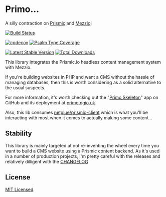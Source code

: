 # Primo…

A silly contraction on [Prismic](https://prismic.io) and [Mezzio](https://docs.mezzio.dev)!

[![Build Status](https://github.com/netglue/primo/workflows/Continuous%20Integration/badge.svg)](https://github.com/netglue/primo/actions?query=workflow%3A"Continuous+Integration")

[![codecov](https://codecov.io/gh/netglue/primo/branch/main/graph/badge.svg)](https://codecov.io/gh/netglue/primo)
[![Psalm Type Coverage](https://shepherd.dev/github/netglue/primo/coverage.svg)](https://shepherd.dev/github/netglue/primo)

[![Latest Stable Version](https://poser.pugx.org/netglue/primo/v/stable)](https://packagist.org/packages/netglue/primo)
[![Total Downloads](https://poser.pugx.org/netglue/primo/downloads)](https://packagist.org/packages/netglue/primo)


This library integrates the Prismic.io headless content management system with Mezzio.

If you're building websites in PHP and want a CMS without the hassle of managing databases, then this is worth considering as a solid alternative to the usual suspects.

For more information, it's worth checking out the "[Primo Skeleton](https://github.com/netglue/primo-skeleton)" app on GitHub and its deployment at [primo.ngio.uk](https://primo.ngio.uk).

Also, this lib consumes [netglue/prismic-client](https://github.com/netglue/prismic-client) which is what you'll be interacting with most when it comes to actually making some content…

## Stability

This library is mainly targeted at not re-inventing the wheel every time you want to build a CMS website using a Prismic content backend. As it's used in a number of production projects, I'm pretty careful with the releases and relatively dilligent with the [CHANGELOG](./CHANGELOG.md)

## License

[MIT Licensed](./LICENSE.md).
